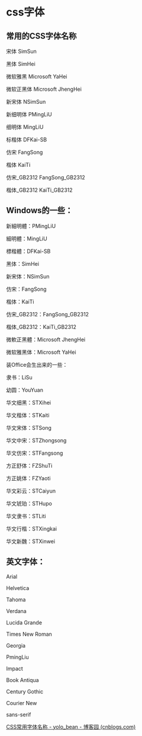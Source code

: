 # css字体

## 常用的CSS字体名称

宋体 SimSun

黑体 SimHei

微软雅黑 Microsoft YaHei

微软正黑体 Microsoft JhengHei

新宋体 NSimSun

新细明体 PMingLiU

细明体 MingLiU

标楷体 DFKai-SB

仿宋 FangSong

楷体 KaiTi

仿宋_GB2312 FangSong_GB2312

楷体_GB2312 KaiTi_GB2312

## Windows的一些：

新細明體：PMingLiU

細明體：MingLiU

標楷體：DFKai-SB

黑体：SimHei

新宋体：NSimSun

仿宋：FangSong

楷体：KaiTi

仿宋_GB2312：FangSong_GB2312

楷体_GB2312：KaiTi_GB2312

微軟正黑體：Microsoft JhengHei

微软雅黑体：Microsoft YaHei

装Office会生出来的一些：

隶书：LiSu

幼圆：YouYuan

华文细黑：STXihei

华文楷体：STKaiti

华文宋体：STSong

华文中宋：STZhongsong

华文仿宋：STFangsong

方正舒体：FZShuTi

方正姚体：FZYaoti

华文彩云：STCaiyun

华文琥珀：STHupo

华文隶书：STLiti

华文行楷：STXingkai

华文新魏：STXinwei

## 英文字体：

Arial

Helvetica

Tahoma

Verdana

Lucida Grande

Times New Roman

Georgia

PmingLiu

Impact

Book Antiqua

Century Gothic

Courier New

sans-serif

[CSS常用字体名称 - yolo_bean - 博客园 (cnblogs.com)](https://www.cnblogs.com/yolo-bean/p/7878927.html)
